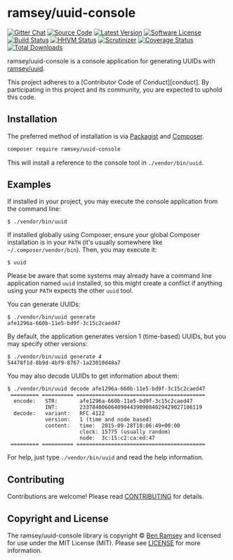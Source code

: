 # ramsey/uuid-console

[![Gitter Chat][badge-gitter]][gitter]
[![Source Code][badge-source]][source]
[![Latest Version][badge-release]][release]
[![Software License][badge-license]][license]
[![Build Status][badge-build]][build]
[![HHVM Status][badge-hhvm]][hhvm]
[![Scrutinizer][badge-quality]][quality]
[![Coverage Status][badge-coverage]][coverage]
[![Total Downloads][badge-downloads]][downloads]

ramsey/uuid-console is a console application for generating UUIDs with
[ramsey/uuid][ramsey-uuid].

This project adheres to a [Contributor Code of Conduct][conduct]. By participating in this project and its community, you are expected to uphold this code.

## Installation

The preferred method of installation is via [Packagist][] and [Composer][].

```bash
composer require ramsey/uuid-console
```

This will install a reference to the console tool in `./vendor/bin/uuid`.

## Examples

If installed in your project, you may execute the console application from the
command line:

    $ ./vendor/bin/uuid

If installed globally using Composer, ensure your global Composer installation
is in your `PATH` (it's usually somewhere like `~/.composer/vendor/bin`). Then,
you may execute it:

    $ uuid

Please be aware that some systems may already have a command line application
named `uuid` installed, so this might create a conflict if anything using your
`PATH` expects the other `uuid` tool.

You can generate UUIDs:

    $ ./vendor/bin/uuid generate
    afe1296a-660b-11e5-bd9f-3c15c2caed47

By default, the application generates version 1 (time-based) UUIDs, but you may
specify other versions:

    $ ./vendor/bin/uuid generate 4
    54478f1d-8b9d-4bf9-8767-1a23010d48a7

You may also decode UUIDs to get information about them:

    $ ./vendor/bin/uuid decode afe1296a-660b-11e5-bd9f-3c15c2caed47
     ========= ========== =========================================
      encode:   STR:       afe1296a-660b-11e5-bd9f-3c15c2caed47
                INT:       233784006064090443909084029429027106119
      decode:   variant:   RFC 4122
                version:   1 (time and node based)
                content:   time:  2015-09-28T18:06:49+00:00
                           clock: 15775 (usually random)
                           node:  3c:15:c2:ca:ed:47
     ========= ========== =========================================

For help, just type `./vendor/bin/uuid` and read the help information.

## Contributing

Contributions are welcome! Please read [CONTRIBUTING][] for details.

## Copyright and License

The ramsey/uuid-console library is copyright © [Ben Ramsey](https://benramsey.com/) and
licensed for use under the MIT License (MIT). Please see [LICENSE][] for more
information.


[ramsey-uuid]: https://github.com/ramsey/uuid
[packagist]: https://packagist.org/packages/ramsey/uuid-console
[composer]: http://getcomposer.org/
[contributing]: https://github.com/ramsey/uuid-console/blob/master/CONTRIBUTING.md

[badge-gitter]: https://img.shields.io/badge/gitter-join_chat-brightgreen.svg?style=flat-square
[badge-source]: http://img.shields.io/badge/source-ramsey/uuid--console-blue.svg?style=flat-square
[badge-release]: https://img.shields.io/github/release/ramsey/uuid-console.svg?style=flat-square
[badge-license]: https://img.shields.io/badge/license-MIT-brightgreen.svg?style=flat-square
[badge-build]: https://img.shields.io/travis/ramsey/uuid-console/master.svg?style=flat-square
[badge-hhvm]: https://img.shields.io/hhvm/ramsey/uuid-console.svg?style=flat-square
[badge-quality]: https://img.shields.io/scrutinizer/g/ramsey/uuid-console/master.svg?style=flat-square
[badge-coverage]: https://img.shields.io/coveralls/ramsey/uuid-console/master.svg?style=flat-square
[badge-downloads]: https://img.shields.io/packagist/dt/ramsey/uuid-console.svg?style=flat-square

[gitter]: https://gitter.im/ramsey/uuid
[source]: https://github.com/ramsey/uuid-console
[release]: https://github.com/ramsey/uuid-console/releases
[license]: https://github.com/ramsey/uuid-console/blob/master/LICENSE
[build]: https://travis-ci.org/ramsey/uuid-console
[hhvm]: http://hhvm.h4cc.de/package/ramsey/uuid-console
[quality]: https://scrutinizer-ci.com/g/ramsey/uuid-console/
[coverage]: https://coveralls.io/r/ramsey/uuid-console?branch=master
[downloads]: https://packagist.org/packages/ramsey/uuid-console
